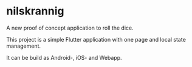 # nilskrannig

A new proof of concept application to roll the dice.

This project is a simple Flutter application with one page and local state management.

It can be build as Android-, iOS- and Webapp.
